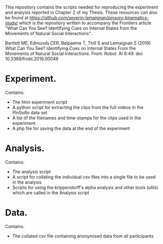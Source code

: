 This repository contains the scripts needed for reproducing the experiment and analysis reported in Chapter 2 of my Thesis.
These resources can also be found at https://github.com/severin-lemaignan/pinsoro-kinematics-study/ which is the repository written to accompany the Frontiers article "What Can You See? Identifying Cues on Internal States from the Movements of Natural Social Interactions". 

Bartlett ME, Edmunds CER, Belpaeme T, Thill S and Lemaignan S (2019) What Can You See? Identifying Cues on Internal States From the Movements of Natural Social Interactions. Front. Robot. AI 6:49. doi: 10.3389/frobt.2019.00049

# Experiment. <br>
Contains:
  - The html experiment script
  - A python script for extracting the clips from the full videos in the PInSoRo data set
  - A list of the filenames and time-stamps for the clips used in the experiment
  - A php file for saving the data at the end of the experiment
  
# Analysis. <br>
Contains:
  - The analysis script
  - A script for collating the individual csv files into a single file to be used in the analysis
  - Scripts for using the krippendorff's alpha analysis and other tools (utils) which are called in the Analysis script
  
# Data. <br>
Contains:
  - The collated csv file containing anonymised data from all participants

